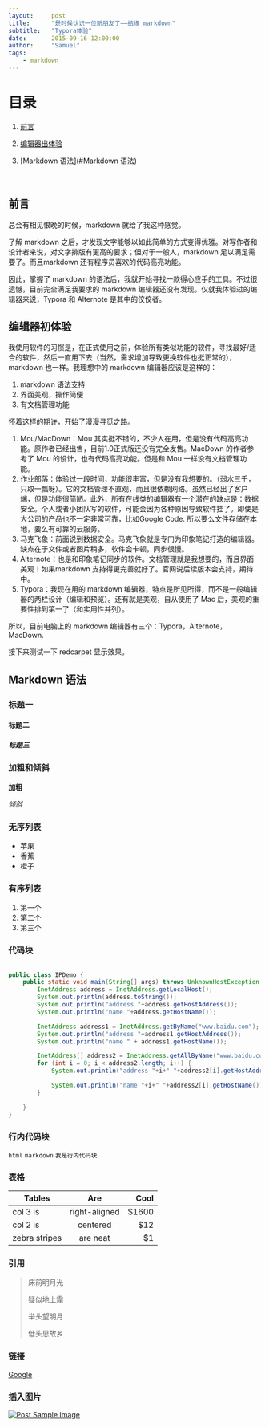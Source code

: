 ```yaml
---
layout:     post
title:      "是时候认识一位新朋友了——结缘 markdown"
subtitle:   "Typora体验"
date:       2015-09-16 12:00:00
author:     "Samuel"
tags:
    - markdown
---
```


# 目录

1. [前言](#前言)
   
2. [编辑器出体验](#编辑器初体验)
   
3. [Markdown 语法](#Markdown 语法)
   
   ​

## 前言

总会有相见恨晚的时候，markdown 就给了我这种感觉。

了解 markdown 之后，才发现文字能够以如此简单的方式变得优雅。对写作者和设计者来说，对文字排版有更高的要求；但对于一般人，markdown 足以满足需要了。而且markdown 还有程序员喜欢的代码高亮功能。

因此，掌握了 markdown 的语法后，我就开始寻找一款得心应手的工具。不过很遗憾，目前完全满足我要求的 markdown 编辑器还没有发现。仅就我体验过的编辑器来说，Typora 和 Alternote 是其中的佼佼者。

## 编辑器初体验

我使用软件的习惯是，在正式使用之前，体验所有类似功能的软件，寻找最好/适合的软件，然后一直用下去（当然，需求增加导致更换软件也挺正常的），markdown 也一样。我理想中的 markdown 编辑器应该是这样的：

1. markdown 语法支持
2. 界面美观，操作简便
3. 有文档管理功能

怀着这样的期许，开始了漫漫寻觅之路。

1. Mou/MacDown：Mou 其实挺不错的，不少人在用，但是没有代码高亮功能。原作者已经出售，目前1.0正式版还没有完全发售。MacDown 的作者参考了 Mou 的设计，也有代码高亮功能。但是和 Mou 一样没有文档管理功能。
2. 作业部落：体验过一段时间，功能很丰富，但是没有我想要的。（弱水三千，只取一瓢呀）。它的文档管理不直观，而且很依赖网络。虽然已经出了客户端，但是功能很简陋。此外，所有在线类的编辑器有一个潜在的缺点是：数据安全。个人或者小团队写的软件，可能会因为各种原因导致软件挂了。即使是大公司的产品也不一定非常可靠，比如Google Code. 所以要么文件存储在本地，要么有可靠的云服务。
3. 马克飞象：前面说到数据安全。马克飞象就是专门为印象笔记打造的编辑器。缺点在于文件或者图片稍多，软件会卡顿，同步很慢。
4. Alternote：也是和印象笔记同步的软件。文档管理就是我想要的，而且界面美观！如果markdown 支持得更完善就好了。官网说后续版本会支持，期待中。  
5. Typora：我现在用的 markdown 编辑器，特点是所见所得，而不是一般编辑器的两栏设计（编辑和预览）。还有就是美观，自从使用了 Mac 后，美观的重要性排到第一了（和实用性并列）。

所以，目前电脑上的 markdown 编辑器有三个：Typora，Alternote，MacDown.

接下来测试一下 redcarpet 显示效果。



## Markdown 语法

### 标题一

#### 标题二

##### 标题三

### 加粗和倾斜

**加粗**

*倾斜*

### 无序列表

- 苹果
- 香蕉
- 橙子

### 有序列表

1. 第一个
2. 第二个
3. 第三个

### 代码块

``` java

public class IPDemo {
    public static void main(String[] args) throws UnknownHostException {
        InetAddress address = InetAddress.getLocalHost();
        System.out.println(address.toString());
        System.out.println("address "+address.getHostAddress());
        System.out.println("name "+address.getHostName());

        InetAddress address1 = InetAddress.getByName("www.baidu.com");
        System.out.println("address "+address1.getHostAddress());
        System.out.println("name " + address1.getHostName());

        InetAddress[] address2 = InetAddress.getAllByName("www.baidu.com");
        for (int i = 0; i < address2.length; i++) {
            System.out.println("address "+i+" "+address2[i].getHostAddress());

            System.out.println("name "+i+" "+address2[i].getHostName());
        }

    }
}
```

### 行内代码块

`html` `markdown` `我是行内代码块`

### 表格

| Tables        |      Are      |  Cool | 
| ------------- | :-----------: | ----: | 
| col 3 is      | right-aligned | $1600 | 
| col 2 is      |   centered    |   $12 | 
| zebra stripes |   are neat    |    $1 | 

### 引用

> 床前明月光
> 
> 疑似地上霜
> 
> 举头望明月
> 
> 低头思故乡

### 链接

[Google](http://www.google.com) 

### 插入图片

<a href="#">

<img src="{{ site.baseurl }}/img/eagle.jpg" alt="Post Sample Image">

</a>